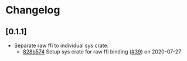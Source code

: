 # Changelog

## [0.1.1]

-   Separate raw ffi to individual sys crate.
    -   [828b574](https://www.github.com/webview/webview_rust/commit/828b57456ddf57b2699502b5f07a1e73099a869c) Setup sys crate for raw ffi binding ([#39](https://www.github.com/webview/webview_rust/pull/39)) on 2020-07-27
